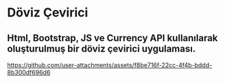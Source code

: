# Döviz Çevirici
## Html, Bootstrap, JS ve Currency API kullanılarak oluşturulmuş bir döviz çevirici uygulaması.

https://github.com/user-attachments/assets/f8be716f-22cc-4f4b-bddd-8b300df696d6
